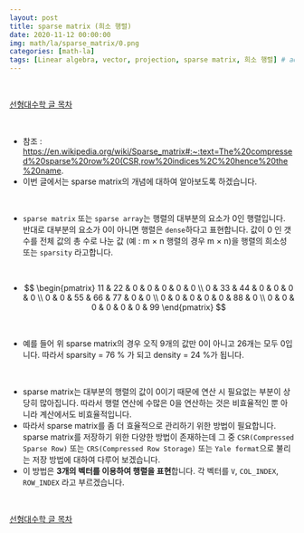 ```yaml
---
layout: post
title: sparse matrix (희소 행렬)
date: 2020-11-12 00:00:00
img: math/la/sparse_matrix/0.png
categories: [math-la] 
tags: [Linear algebra, vector, projection, sparse matrix, 희소 행렬] # add tag
---
```


<br>

[선형대수학 글 목차](https://gaussian37.github.io/math-la-table/)

<br>

- 참조 : https://en.wikipedia.org/wiki/Sparse_matrix#:~:text=The%20compressed%20sparse%20row%20(CSR,row%20indices%2C%20hence%20the%20name.
- 이번 글에서는 sparse matrix의 개념에 대하여 알아보도록 하겠습니다.

<br>

- `sparse matrix` 또는 `sparse array`는 행렬의 대부분의 요소가 0인 행렬입니다. 반대로 대부분의 요소가 0이 아니면 행렬은 `dense`하다고 표현합니다. 값이 0 인 갯수를 전체 값의 총 수로 나눈 값 (예 : m × n 행렬의 경우 m × n)을 행렬의 희소성 또는 `sparsity` 라고합니다.

<br>

- $$ \begin{pmatrix} 11 & 22 & 0 & 0 & 0 & 0 & 0 \\ 0 & 33 & 44 & 0 & 0 & 0 & 0 \\ 0 & 0 & 55 & 66 & 77 & 0 & 0 \\ 0 & 0 & 0 & 0 & 0 & 88 & 0 \\ 0 & 0 & 0 & 0 & 0 & 0 & 99 \end{pmatrix} $$

<br>

- 예를 들어 위 sparse matrix의 경우 오직 9개의 값만 0이 아니고 26개는 모두 0입니다. 따라서 sparsity = 76 % 가 되고 density = 24 %가 됩니다.

<br>

- sparse matrix는 대부분의 행렬의 값이 0이기 때문에 연산 시 필요없는 부분이 상당히 많아집니다. 따라서 행렬 연산에 수많은 0을 연산하는 것은 비효율적인 뿐 아니라 계산에서도 비효율적입니다.
- 따라서 sparse matrix를 좀 더 효율적으로 관리하기 위한 방법이 필요합니다. sparse matrix를 저장하기 위한 다양한 방법이 존재하는데 그 중 `CSR(Compressed Sparse Row)` 또는 `CRS(Compressed Row Storage)` 또는 `Yale format`으로 불리는 저장 방법에 대하여 다루어 보겠습니다.
- 이 방법은 **3개의 벡터를 이용하여 행렬을 표현**합니다. 각 벡터를 `V`, `COL_INDEX`, `ROW_INDEX` 라고 부르겠습니다.



<br>

[선형대수학 글 목차](https://gaussian37.github.io/math-la-table/)

<br>


